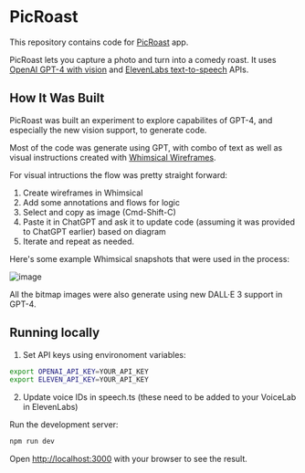 # PicRoast

This repository contains code for [PicRoast](https://picroast.app) app.

PicRoast lets you capture a photo and turn into a comedy roast. It uses [OpenAI GPT-4 with vision](https://platform.openai.com/docs/guides/vision) and [ElevenLabs text-to-speech](https://elevenlabs.io/docs/api-reference/text-to-speech) APIs.

## How It Was Built

PicRoast was built an experiment to explore capabilites of GPT-4, and especially the new vision support, to generate code.

Most of the code was generate using GPT, with combo of text as well as visual instructions created with [Whimsical Wireframes](https://whimsical.com/wireframes).

For visual intructions the flow was pretty straight forward:
1. Create wireframes in Whimsical
2. Add some annotations and flows for logic
3. Select and copy as image (Cmd-Shift-C)
4. Paste it in ChatGPT and ask it to update code (assuming it was provided to ChatGPT earlier) based on diagram
5. Iterate and repeat as needed.

Here's some example Whimsical snapshots that were used in the process:

![image](https://github.com/k7d/picroast/assets/181645/95ee556e-8abf-46d9-a71d-e47bb4a8bc45)

All the bitmap images were also generate using new DALL·E 3 support in GPT-4.

## Running locally

1. Set API keys using environoment variables:

```bash
export OPENAI_API_KEY=YOUR_API_KEY
export ELEVEN_API_KEY=YOUR_API_KEY
```

2. Update voice IDs in speech.ts (these need to be added to your VoiceLab in ElevenLabs)

Run the development server:

```bash
npm run dev
```

Open [http://localhost:3000](http://localhost:3000) with your browser to see the result.


